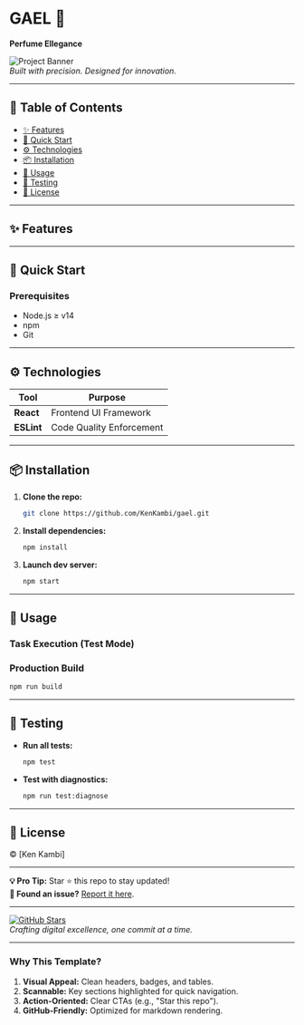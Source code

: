 # GAEL 🚀  
**Perfume Ellegance**  

![Project Banner](https://via.placeholder.com/1200x400?text=GAEL+Digital+Experiences)  
*Built with precision. Designed for innovation.*  

---

## 📌 **Table of Contents**  
- [✨ Features](#-features)  
- [🚀 Quick Start](#-quick-start)  
- [⚙️ Technologies](#️-technologies)  
- [📦 Installation](#-installation)  
- [🎯 Usage](#-usage)  
- [🧪 Testing](#-testing)  
- [📜 License](#-license)  

---

## ✨ **Features**  

---

## 🚀 **Quick Start**  
### Prerequisites  
- Node.js ≥ v14  
- npm  
- Git  

---

## ⚙️ **Technologies**  
| Tool          | Purpose                     |  
|---------------|-----------------------------|  
| **React**     | Frontend UI Framework       |  
| **ESLint**    | Code Quality Enforcement    |  
  

---

## 📦 **Installation**  
1. **Clone the repo:**  
   ```bash  
   git clone https://github.com/KenKambi/gael.git  
   ```  
2. **Install dependencies:**  
   ```bash  
   npm install  
   ```  
3. **Launch dev server:**  
   ```bash  
   npm start  
   ```  

---

## 🎯 **Usage**  
### Task Execution (Test Mode)  

### Production Build  
```bash  
npm run build  
```  

---

## 🧪 **Testing**  
- **Run all tests:**  
  ```bash  
  npm test  
  ```  
- **Test with diagnostics:**  
  ```bash  
  npm run test:diagnose  
  ```  

---

## 📜 **License**  
© [Ken Kambi] 

---  

**💡 Pro Tip:** Star ⭐ this repo to stay updated!  
**🐞 Found an issue?** [Report it here](https://github.com/KenKambi/gael/issues).  

---  

[![GitHub Stars](https://img.shields.io/github/stars/KenKambi/gael?style=social)](https://github.com/KenKambi/gael)  
*Crafting digital excellence, one commit at a time.*  

---  

### Why This Template?  
1. **Visual Appeal:** Clean headers, badges, and tables.  
2. **Scannable:** Key sections highlighted for quick navigation.  
3. **Action-Oriented:** Clear CTAs (e.g., "Star this repo").  
4. **GitHub-Friendly:** Optimized for markdown rendering.  


